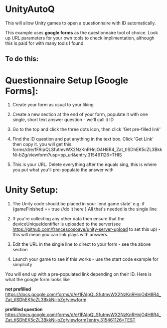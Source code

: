 # UnityAutoQ
This will allow Unity games to open a questionnaire with ID automatically.

This example uses **google forms** as the questionnaire tool of choice. Look up URL parameters for your own tools to check implimentation, although this is paid for with many tools I found.



## To do this:

# Questionnaire Setup [Google Forms]:

1. Create your form as usual to your liking

2. Create a new section at the end of your form, populate it with one single, short text answer question - we'll call it ID

3. Go to the top and click the three dots icon, then click 'Get pre-filled link'

4. Find the ID question and put anything in the text box. Click 'Get Link' then copy it. you will get this:
   forms/d/e/1FAIpQLSfutmvWX2NzKnRHnjO4H8R4_Zat_tISDhEK5cZL3BkkNi-bZg/viewform?usp=pp_url&entry.315461126=THIS
   
5. This is your URL. Delete everything after the equals sing, this is where you put what you'll pre-populate the answer with




# Unity Setup:


1. The Unity code should be placed in your 'end game state' e.g. 
      if {gameFinished == true
           //do it here
            }
   All that's needed is the single line
         
2. If you're collecting any other data then ensure that the deviceUniqueIdentifier is uploaded to the server(see https://github.com/francescosoave/unity-server-upload to set this up) - this will mean you can link plays with answers.

3. Edit the URL in the single line to direct to your form - see the above section

4. Launch your game to see if this works - use the start code example for simplicity

You will end up with a pre-populated link depending on their ID. Here is what the google form looks like

**not prefilled**
https://docs.google.com/forms/d/e/1FAIpQLSfutmvWX2NzKnRHnjO4H8R4_Zat_tISDhEK5cZL3BkkNi-bZg/viewform

**prefilled question**
https://docs.google.com/forms/d/e/1FAIpQLSfutmvWX2NzKnRHnjO4H8R4_Zat_tISDhEK5cZL3BkkNi-bZg/viewform?entry.315461126=TEST
